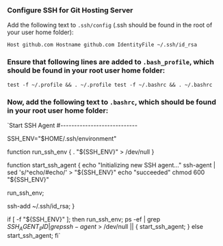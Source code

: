 ### Configure SSH for Git Hosting Server
Add the following text to `.ssh/config` (.ssh should be found in the root of your user home folder):

`Host github.com
 Hostname github.com
 IdentityFile ~/.ssh/id_rsa`

### Ensure that following lines are added to `.bash_profile`, which should be found in your root user home folder:

`test -f ~/.profile && . ~/.profile
test -f ~/.bashrc && . ~/.bashrc`

### Now, add the following text to `.bashrc`, which should be found in your root user home folder:

`Start SSH Agent
#----------------------------

SSH_ENV="$HOME/.ssh/environment"

function run_ssh_env {
  . "${SSH_ENV}" > /dev/null
}

function start_ssh_agent {
  echo "Initializing new SSH agent..."
  ssh-agent | sed 's/^echo/#echo/' > "${SSH_ENV}"
  echo "succeeded"
  chmod 600 "${SSH_ENV}"

  run_ssh_env;

  ssh-add ~/.ssh/id_rsa;
}

if [ -f "${SSH_ENV}" ]; then
  run_ssh_env;
  ps -ef | grep ${SSH_AGENT_PID} | grep ssh-agent$ > /dev/null || {
    start_ssh_agent;
  }
else
  start_ssh_agent;
fi`

